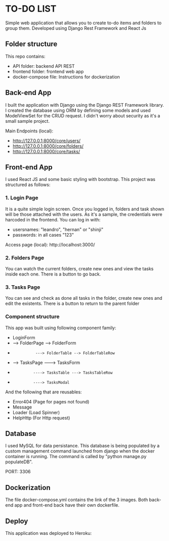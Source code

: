 # TO-DO LIST

Simple web application that allows you to create to-do items and folders to group them. Developed using Django Rest Framework and React Js

## Folder structure

This repo contains:
* API folder: backend API REST
* frontend folder: frontend web app
* docker-compose file: Instructions for dockerization

## Back-end App

I built the application with Django using the Django REST Framework library. I created the database using ORM by defining some models and used ModelViewSet for the CRUD request.
I didn't worry about security as it's a small sample project.

Main Endpoints (local):
* http://127.0.0.1:8000/core/users/
* http://127.0.0.1:8000/core/folders/
* http://127.0.0.1:8000/core/tasks/


## Front-end App

I used React JS and some basic styling with bootstrap. This project was structured as follows:

### 1. Login Page

It is a quite simple login screen. Once you logged in, folders and task shown will be those attached with the users. As it's a sample, the credentials were harcoded in the frontend. You can log in with:

- usersnames: "leandro", "hernan" or "shinji" 
- passwords: in all cases "123"

Access page (local):
http://localhost:3000/


### 2. Folders Page

You can watch the current folders, create new ones and view the tasks inside each one. There is a button to go back.


### 3. Tasks Page

You can see and check as done all tasks in the folder, create new ones and edit the existents. There is a button to return to the parent folder

### Component structure

This app was built using following component family:

* LoginForm
* --> FolderPage --> FolderForm
*               ---> FolderTable --> FolderTableRow
* --> TasksPage ---> TasksForm
*              ----> TasksTable ---> TasksTableRow
*              ----> TasksModal

And the following that are reusables:

* Error404 (Page for pages not found)
* Message
* Loader   (Load Spinner)
* HelpHttp (For Http request)


## Database

I used MySQL for data persistance. This database is being populated by a custom management command launched from django when the docker container is running. The command is called by "python manage.py populateDB".

PORT: 3306

## Dockerization

The file docker-compose.yml contains the link of the 3 images. Both back-end app and front-end back have their own dockerfile.

## Deploy

This application was deployed to Heroku:
